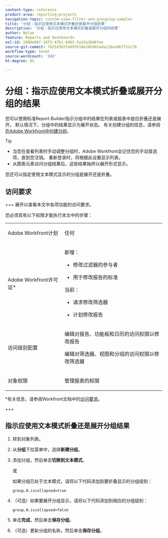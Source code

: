 ```yaml
---
content-type: reference
product-area: reporting;projects
navigation-topic: custom-view-filter-and-grouping-samples
title: '分组：指示应使用文本模式折叠还是展开分组结果'
description: '分组：指示应使用文本模式折叠或展开分组的结果'
author: Nolan
feature: Reports and Dashboards
exl-id: 2880e06f-34f3-47b1-9462-5a15a20d6fee
source-git-commit: 7b25d3b5fe69f610e245db5ada116ea967f22c7b
workflow-type: tm+mt
source-wordcount: '343'
ht-degree: 0%

---
```


# 分组：指示应使用文本模式折叠或展开分组的结果

<!--Audited: 10/2024-->

<!--
<p data-mc-conditions="QuicksilverOrClassic.Draft mode">(NOTE: this article: NWE only; not possible in classic) </p>
-->

您可以使用标准Report Builder指示分组中的结果在列表或报表中是应折叠还是展开。 默认情况下，分组中的结果显示为展开状态。 有关创建分组的信息，请参阅[在Adobe Workfront中创建分组](../../../reports-and-dashboards/reports/reporting-elements/create-groupings.md)。

<!--
<p data-mc-conditions="QuicksilverOrClassic.Draft mode">(NOTE: the tips repeat in the Create groupings to organize results article, Understanding text mode, Edit groupings to organize reports, Create a Custom Report; create a snippet when convenient)</p>
-->

>[!TIP]
>
>* 当您在查看列表时手动调整分组时，Adobe Workfront会记住您的手动首选项，直到您注销。 重新登录时，将根据此设置显示列表。
>* 从图表元素访问分组结果后，这些结果始终以展开形式显示。
>

您还可以指定使用文本模式显示的分组是展开还是折叠。

## 访问要求

+++ 展开以查看本文中各项功能的访问要求。

您必须具有以下权限才能执行本文中的步骤：

<table style="table-layout:auto"> 
 <col> 
 <col> 
 <tbody> 
  <tr> 
   <td role="rowheader">Adobe Workfront计划</td> 
   <td> <p>任何</p> </td> 
  </tr> 
  <tr> 
   <td role="rowheader">Adobe Workfront许可证*</td> 
   <td> 
    <p>新增：</p>
   <ul><li><p>修改过滤器的参与者 </p></li>
   <li><p>用于修改报告的标准</p></li> </ul>

<p>当前：</p>
   <ul><li><p>请求修改筛选器 </p></li>
   <li><p>计划修改报告</p></li> </ul></td> 
  </tr> 
  <tr> 
   <td role="rowheader">访问级别配置</td> 
   <td> <p>编辑对报告、功能板和日历的访问权限以修改报告</p> <p>编辑对筛选器、视图和分组的访问权限以修改筛选器</p> </td> 
  </tr> 
  <tr> 
   <td role="rowheader">对象权限</td> 
   <td> <p>管理报表的权限</p>  </td> 
  </tr> 
 </tbody> 
</table>

*有关信息，请参阅Workfront文档中的[访问要求](/help/quicksilver/administration-and-setup/add-users/access-levels-and-object-permissions/access-level-requirements-in-documentation.md)。

+++

## 指示应使用文本模式折叠还是展开分组结果

1. 转到对象列表。
1. 从&#x200B;**分组**&#x200B;下拉菜单中，选择&#x200B;**新建分组**。

1. 添加分组，然后单击&#x200B;**切换到文本模式**。

   或

   如果分组已处于文本模式，请将以下代码添加到要折叠显示的分组级别：

   `group.0.iscollapsed=true`

1. （可选）如果要展开分组显示，请将以下代码添加到相应的分组级别：

   `group.0.iscollapsed=false`

1. 单击&#x200B;**完成**，然后单击&#x200B;**保存分组**。
1. （可选）更新分组的名称，然后单击&#x200B;**保存分组**。
